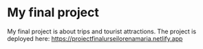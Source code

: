 # My final project
My final project is about trips and tourist attractions.
The project is deployed here: https://proiectfinalurseilorenamaria.netlify.app

